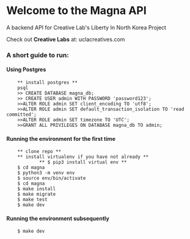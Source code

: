 # Welcome to the Magna API

A backend API for Creative Lab's Liberty In North Korea Project

Check out **Creative Labs** at:
	uclacreatives.com

### A short guide to run:

#### Using Postgres

```
	** install postgres **
	psql
	>> CREATE DATABASE magna_db;
	>> CREATE USER admin WITH PASSWORD 'password123';
	>>ALTER ROLE admin SET client_encoding TO 'utf8';
	>>ALTER ROLE admin SET default_transaction_isolation TO 'read committed';
	>>ALTER ROLE admin SET timezone TO 'UTC';
	>>GRANT ALL PRIVILEGES ON DATABASE magna_db TO admin;

```


#### Running the environment for the first time

```
	** clone repo **
	** install virtualenv if you have not already **
			** $ pip3 install virtual env **
	$ cd magna
	$ python3 -m venv env
	$ source env/bin/activate
	$ cd magna
	$ make install
	$ make migrate
	$ make test
	$ make dev
```


#### Running the environment subsequently

```
	$ make dev
```